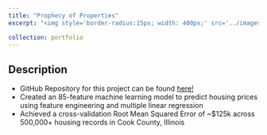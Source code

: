```yaml
---
title: "Prophecy of Properties"
excerpt: "<img style='border-radius:15px; width: 400px;' src='../images/housing.webp'> <br/>"

collection: portfolio
---
```


## Description 
* GitHub Repository for this project can be found <a href = "https://github.com/brandonconcepcion/Prophecy-of-Properties" target = "_blank">here!</a>
* Created an 85-feature machine learning model to predict housing prices using feature engineering and multiple linear regression
* Achieved a cross-validation Root Mean Squared Error of ~$125k across 500,000+ housing records in Cook County, Illinois



